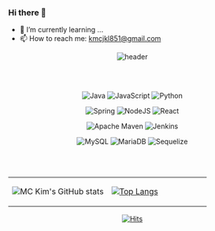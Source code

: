 ### Hi there 👋
- 🌱 I’m currently learning ...
- 📫 How to reach me: kmcjkl851@gmail.com
<div align="center">
 
![header](https://capsule-render.vercel.app/api?type=wave&color=auto&height=300&section=header&text=Welcome%20to%20MC%20Kim's%20github!%20&fontSize=40&fontAlign=50&fontAlignY=35&fontColor=#B4B4DC)            
 
</div>

<br/><br/>

 
 <div align="center">
 
  ![Java](https://img.shields.io/badge/java-%23ED8B00.svg?style=for-the-badge&logo=java&logoColor=white)
  ![JavaScript](https://img.shields.io/badge/javascript-%23323330.svg?style=for-the-badge&logo=javascript&logoColor=%23F7DF1E)
  ![Python](https://img.shields.io/badge/python-3670A0?style=for-the-badge&logo=python&logoColor=ffdd54)

  ![Spring](https://img.shields.io/badge/spring-%236DB33F.svg?style=for-the-badge&logo=spring&logoColor=white)
  ![NodeJS](https://img.shields.io/badge/node.js-6DA55F?style=for-the-badge&logo=node.js&logoColor=white)
  ![React](https://img.shields.io/badge/react-%2320232a.svg?style=for-the-badge&logo=react&logoColor=%2361DAFB)

  ![Apache Maven](https://img.shields.io/badge/Apache%20Maven-C71A36?style=for-the-badge&logo=Apache%20Maven&logoColor=white)
  ![Jenkins](https://img.shields.io/badge/jenkins-%232C5263.svg?style=for-the-badge&logo=jenkins&logoColor=white)

  ![MySQL](https://img.shields.io/badge/mysql-%2300f.svg?style=for-the-badge&logo=mysql&logoColor=white)
  ![MariaDB](https://img.shields.io/badge/MariaDB-003545?style=for-the-badge&logo=mariadb&logoColor=white)
  ![Sequelize](https://img.shields.io/badge/Sequelize-52B0E7?style=for-the-badge&logo=Sequelize&logoColor=white)
 
 </div>
  

<br/><br/>

<table><tr><td valign="top" width="50%">
 
 ![MC Kim's GitHub stats](https://github-readme-stats.vercel.app/api?username=jkl851&theme=default&show_icons=true)
 
</td><td valign="top" width="50%">
 
 [![Top Langs](https://github-readme-stats.vercel.app/api/top-langs/?username=jkl851&layout=compact)](https://github.com/anuraghazra/github-readme-stats)
 
</td></tr></table>  
 
<div align="center">
 
 [![Hits](https://hits.seeyoufarm.com/api/count/incr/badge.svg?url=https%3A%2F%2Fgithub.com%2Fjkl851%2Fhit-counter&count_bg=%2379C83D&title_bg=%23555555&icon=&icon_color=%23E7E7E7&title=hits&edge_flat=false)](https://hits.seeyoufarm.com)	
 
  </div>
<!--
**jkl851/jkl851** is a ✨ _special_ ✨ repository because its `README.md` (this file) appears on your GitHub profile.

Here are some ideas to get you started:

- 🔭 I’m currently working on ...
- 🌱 I’m currently learning ...
- 👯 I’m looking to collaborate on ...
- 🤔 I’m looking for help with ...
- 💬 Ask me about ...
- 📫 How to reach me: ...
- 😄 Pronouns: ...
- ⚡ Fun fact: ...
-->

